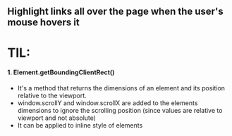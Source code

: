 ## Highlight links all over the page when the user's mouse hovers it

# TIL:

#### 1. Element.getBoundingClientRect()

- It's a method that returns the dimensions of an element and its position relative to the viewport.
- window.scrollY and window.scrollX are added to the elements dimensions to ignore the scrolling position (since values are relative to viewport and not absolute)
- It can be applied to inline style of elements
